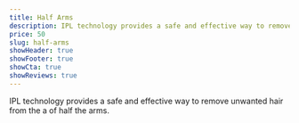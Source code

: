 ```yaml
---
title: Half Arms
description: IPL technology provides a safe and effective way to remove unwanted hair from the a of half the arms.
price: 50
slug: half-arms
showHeader: true
showFooter: true
showCta: true
showReviews: true
---
```


IPL technology provides a safe and effective way to remove unwanted hair from the a of half the arms.

